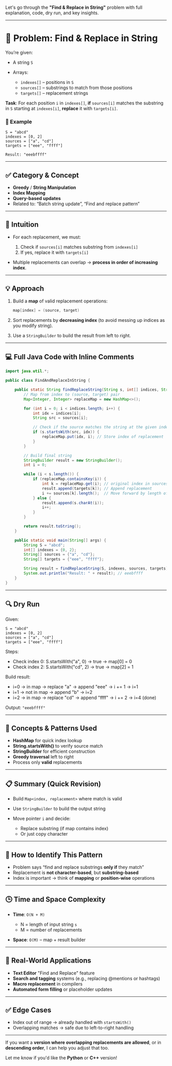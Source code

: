 Let's go through the **"Find & Replace in String"** problem with full explanation, code, dry run, and key insights.

---

# 🧩 Problem: Find & Replace in String

You’re given:

* A string `S`
* Arrays:

    * `indexes[]` – positions in `S`
    * `sources[]` – substrings to match from those positions
    * `targets[]` – replacement strings

**Task**: For each position `i` in `indexes[]`, **if** `sources[i]` matches the substring in `S` starting at `indexes[i]`, **replace** it with `targets[i]`.

### 🧪 Example

```text
S = "abcd"
indexes = [0, 2]
sources = ["a", "cd"]
targets = ["eee", "ffff"]

Result: "eeebffff"
```

---

## ✅ Category & Concept

* **Greedy** / **String Manipulation**
* **Index Mapping**
* **Query-based updates**
* Related to: “Batch string update”, “Find and replace pattern”

---

## 🎯 Intuition

* For each replacement, we must:

    1. Check if `sources[i]` matches substring from `indexes[i]`
    2. If yes, replace it with `targets[i]`
* Multiple replacements can overlap → **process in order of increasing index**.

---

## 💡 Approach

1. Build a **map** of valid replacement operations:

   ```java
   map[index] = (source, target)
   ```
2. Sort replacements by **decreasing index** (to avoid messing up indices as you modify string).
3. Use a `StringBuilder` to build the result from left to right.

---

## 💻 Full Java Code with Inline Comments

```java
import java.util.*;

public class FindAndReplaceInString {

    public static String findReplaceString(String s, int[] indices, String[] sources, String[] targets) {
        // Map from index to (source, target) pair
        Map<Integer, Integer> replaceMap = new HashMap<>();

        for (int i = 0; i < indices.length; i++) {
            int idx = indices[i];
            String src = sources[i];

            // Check if the source matches the string at the given index
            if (s.startsWith(src, idx)) {
                replaceMap.put(idx, i); // Store index of replacement
            }
        }

        // Build final string
        StringBuilder result = new StringBuilder();
        int i = 0;

        while (i < s.length()) {
            if (replaceMap.containsKey(i)) {
                int k = replaceMap.get(i); // original index in sources/targets arrays
                result.append(targets[k]); // Append replacement
                i += sources[k].length();  // Move forward by length of source
            } else {
                result.append(s.charAt(i));
                i++;
            }
        }

        return result.toString();
    }

    public static void main(String[] args) {
        String S = "abcd";
        int[] indexes = {0, 2};
        String[] sources = {"a", "cd"};
        String[] targets = {"eee", "ffff"};

        String result = findReplaceString(S, indexes, sources, targets);
        System.out.println("Result: " + result); // eeebffff
    }
}
```

---

## 🔍 Dry Run

Given:

```
S = "abcd"
indexes = [0, 2]
sources = ["a", "cd"]
targets = ["eee", "ffff"]
```

Steps:

* Check index 0: S.startsWith("a", 0) → true → map\[0] = 0
* Check index 2: S.startsWith("cd", 2) → true → map\[2] = 1

Build result:

* i=0 → in map → replace "a" → append "eee" → i += 1 → i=1
* i=1 → not in map → append "b" → i=2
* i=2 → in map → replace "cd" → append "ffff" → i += 2 → i=4 (done)

Output: `"eeebffff"`

---

## 📘 Concepts & Patterns Used

* **HashMap** for quick index lookup
* **String.startsWith()** to verify source match
* **StringBuilder** for efficient construction
* **Greedy traversal** left to right
* Process only **valid** replacements

---

## 📋 Summary (Quick Revision)

* Build `Map<index, replacement>` where match is valid
* Use `StringBuilder` to build the output string
* Move pointer `i` and decide:

    * Replace substring (if map contains index)
    * Or just copy character

---

## 🧠 How to Identify This Pattern

* Problem says “find and replace substrings **only if** they match”
* Replacement is **not character-based**, but **substring-based**
* Index is important → think of **mapping** or **position-wise** operations

---

## 🕒 Time and Space Complexity

* **Time**: `O(N + M)`

    * N = length of input string `s`
    * M = number of replacements
* **Space**: `O(M)` – map + result builder

---

## 🎯 Real-World Applications

* **Text Editor** "Find and Replace" feature
* **Search and tagging** systems (e.g., replacing @mentions or hashtags)
* **Macro replacement** in compilers
* **Automated form filling** or placeholder updates

---

## ✅ Edge Cases

* Index out of range → already handled with `startsWith()`
* Overlapping matches → safe due to left-to-right handling

---

If you want a **version where overlapping replacements are allowed**, or in **descending order**, I can help you adjust that too.

Let me know if you'd like the **Python** or **C++** version!
